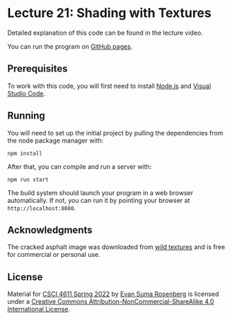 # Lecture 21: Shading with Textures

Detailed explanation of this code can be found in the lecture video.

You can run the program on [GitHub pages](https://csci-4611-spring-2022.github.io/Lecture-21).

## Prerequisites

To work with this code, you will first need to install [Node.js](https://nodejs.org/en/) and [Visual Studio Code](https://code.visualstudio.com/). 

## Running

You will need to set up the initial project by pulling the dependencies from the node package manager with:

```
npm install
```

After that, you can compile and run a server with:

```
npm run start
```

The build system should launch your program in a web browser automatically.  If not, you can run it by pointing your browser at `http://localhost:8080`.

## Acknowledgments

The cracked asphalt image was downloaded from [wild textures](https://www.wildtextures.com/free-textures/seamless-cracking-asphalt-texture/) and is free for commercial or personal use.

## License

Material for [CSCI 4611 Spring 2022](https://canvas.umn.edu/courses/290928/assignments/syllabus) by [Evan Suma Rosenberg](https://illusioneering.umn.edu/) is licensed under a [Creative Commons Attribution-NonCommercial-ShareAlike 4.0 International License](http://creativecommons.org/licenses/by-nc-sa/4.0/).
